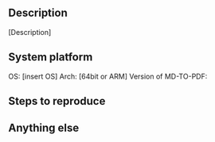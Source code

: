 ## Description

[Description]

## System platform

OS: [insert OS]
Arch: [64bit or ARM]
Version of MD-TO-PDF: 

## Steps to reproduce

## Anything else